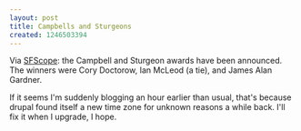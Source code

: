 ```yaml
---
layout: post
title: Campbells and Sturgeons
created: 1246503394
---
```

Via [SFScope](http://sfscope.com/2009/06/campbell-and-sturgeon-award-wi-1.html):  the Campbell and Sturgeon awards have been announced.  The winners were Cory Doctorow, Ian McLeod (a tie), and James Alan Gardner.<!--break-->

If it seems I'm suddenly blogging an hour earlier than usual, that's because drupal found itself a new time zone for unknown reasons a while back.  I'll fix it when I upgrade, I hope.
